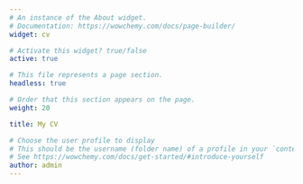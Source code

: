 ```yaml
---
# An instance of the About widget.
# Documentation: https://wowchemy.com/docs/page-builder/
widget: cv

# Activate this widget? true/false
active: true

# This file represents a page section.
headless: true

# Order that this section appears on the page.
weight: 20

title: My CV

# Choose the user profile to display
# This should be the username (folder name) of a profile in your `content/authors/` folder.
# See https://wowchemy.com/docs/get-started/#introduce-yourself
author: admin
---
```

